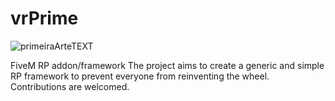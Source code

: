 # vrPrime

![primeiraArteTEXT](https://github.com/GuaxinimScripts/vrprime/assets/155213285/89fd9ad3-86d9-4587-84c8-060c21a9435c)

FiveM RP addon/framework
The project aims to create a generic and simple RP framework to prevent everyone from reinventing the wheel.
Contributions are welcomed.
